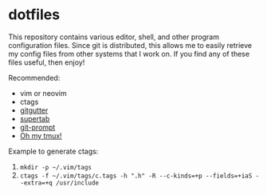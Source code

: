 # dotfiles
This repository contains various editor, shell, and other program configuration files. Since git is distributed, this
allows me to easily retrieve my config files from other systems that I work on. If you find any of these files useful,
then enjoy!

Recommended:
* vim or neovim
* ctags
* [gitgutter](https://github.com/airblade/vim-gitgutter)
* [supertab](https://github.com/ervandew/supertab)
* [git-prompt](https://github.com/olemb/git-prompt)
* [Oh my tmux!](https://github.com/gpakosz/.tmux)

Example to generate ctags:
1. `mkdir -p ~/.vim/tags`
2. `ctags -f ~/.vim/tags/c.tags -h ".h" -R --c-kinds=+p --fields=+iaS --extra=+q /usr/include`
